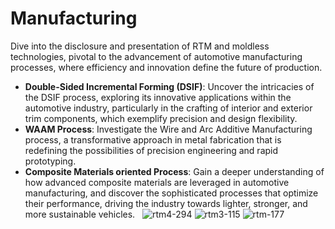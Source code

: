 

# Manufacturing

Dive into the disclosure and presentation of RTM and moldless technologies, pivotal to the advancement of automotive manufacturing processes, where efficiency and innovation define the future of production.
- **Double-Sided Incremental Forming (DSIF)**: Uncover the intricacies of the DSIF process, exploring its innovative applications within the automotive industry, particularly in the crafting of interior and exterior trim components, which exemplify precision and design flexibility.
- **WAAM Process**: Investigate the Wire and Arc Additive Manufacturing process, a transformative approach in metal fabrication that is redefining the possibilities of precision engineering and rapid prototyping.
- **Composite Materials oriented Process**: Gain a deeper understanding of how advanced composite materials are leveraged in automotive manufacturing, and discover the sophisticated processes that optimize their performance, driving the industry towards lighter, stronger, and more sustainable vehicles.
&nbsp;
![rtm4-294](https://github.com/user-attachments/assets/f0293eb9-f796-4387-84b9-fbb9e62e5677)
![rtm3-115](https://github.com/user-attachments/assets/6162079a-42db-4188-b3a6-5dc1a0000d3e)
![rtm-177](https://github.com/user-attachments/assets/abf0aaf4-2be8-4f31-b3b4-92f970829a77)
